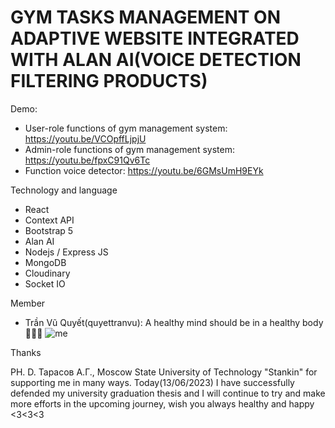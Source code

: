 # **GYM TASKS MANAGEMENT ON ADAPTIVE WEBSITE INTEGRATED WITH ALAN AI(VOICE DETECTION FILTERING PRODUCTS)**

Demo: 
* User-role functions of gym management system: https://youtu.be/VCOpffLjpjU
* Admin-role functions of gym management system: https://youtu.be/fpxC91Qv6Tc
* Function voice detector: https://youtu.be/6GMsUmH9EYk
  
Technology and language
* React
* Context API
* Bootstrap 5
* Alan AI
* Nodejs / Express JS
* MongoDB 
* Cloudinary
* Socket IO

Member 
* Trần Vũ Quyết(quyettranvu): A healthy mind should be in a healthy body 💪💪💪
![me](https://github.com/quyettranvu/Gym_management_system/assets/79063319/83c7b8d3-af89-46c4-a36f-f4c8a7822885)

Thanks 

PH. D. Тарасов А.Г., Moscow State University of Technology "Stankin" for supporting me in many ways. Today(13/06/2023) I have successfully defended my university graduation thesis and I will continue to try and make more efforts in the upcoming journey, wish you always healthy and happy <3<3<3

